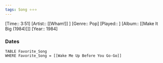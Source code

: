 ```yaml
---
tags: Song ⭐⭐⭐ 
---
```

[Time:: 3:51]
[Artist:: [[Wham!]] ]
[Genre:: Pop]
[Played:: ]
[Album:: [[Make It Big (1984)]]]
[Year:: 1984]
### Dates
````dataview
TABLE Favorite_Song
WHERE Favorite_Song = [[Wake Me Up Before You Go-Go]]
````